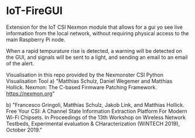 # IoT-FireGUI

Extension for the IoT CSI Nexmon module that allows for a gui yo see live information from the local network, without requiring physical access to the main Raspberry Pi node.

When a rapid tempurature rise is detected, a warning will be detected on the GUI, and signals will be sent to a light, and sending an email to an email of the alert.



Visualisation in this repo provided by the Nexmonster CSI Python Visualisation Tool
a) "Matthias Schulz, Daniel Wegemer and Matthias Hollick. Nexmon: The C-based Firmware Patching Framework. https://nexmon.org"

b) "Francesco Gringoli, Matthias Schulz, Jakob Link, and Matthias Hollick. Free Your CSI: A Channel State Information Extraction Platform For Modern Wi-Fi Chipsets. In Proceedings of the 13th Workshop on Wireless Network Testbeds, Experimental evaluation & CHaracterization (WiNTECH 2019), October 2019."